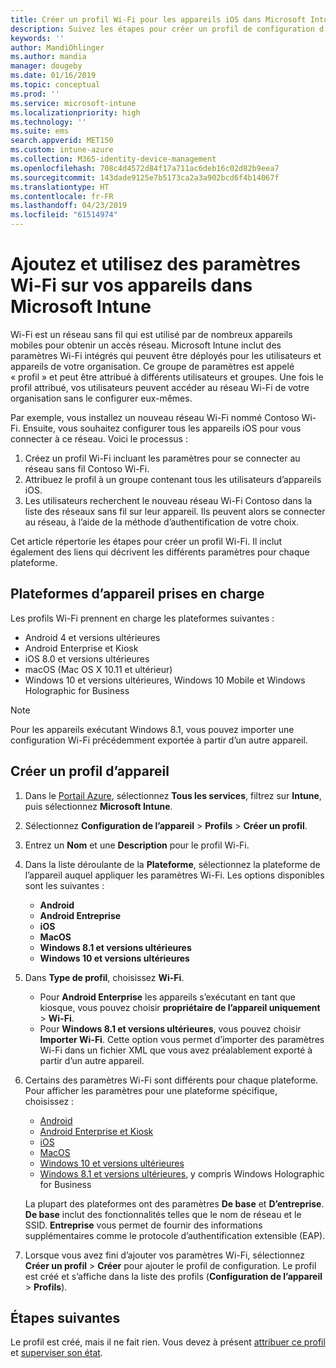```yaml
---
title: Créer un profil Wi-Fi pour les appareils iOS dans Microsoft Intune - Azure | Microsoft Docs
description: Suivez les étapes pour créer un profil de configuration d’appareil dans Microsoft Intune. Créez des profils pour Android, Android Entreprise, Android Kiosk, iOS, macOS, Windows 10 et versions ultérieures et Windows Holographic for Business. Utilisez ces profils pour créer une connexion Wi-Fi afin d’utiliser des certificats, choisissez un type EAP, sélectionnez une méthode d’authentification, activez un proxy et bien plus encore.
keywords: ''
author: MandiOhlinger
ms.author: mandia
manager: dougeby
ms.date: 01/16/2019
ms.topic: conceptual
ms.prod: ''
ms.service: microsoft-intune
ms.localizationpriority: high
ms.technology: ''
ms.suite: ems
search.appverid: MET150
ms.custom: intune-azure
ms.collection: M365-identity-device-management
ms.openlocfilehash: 708c4d4572d84f17a711ac6deb16c02d82b9eea7
ms.sourcegitcommit: 143dade9125e7b5173ca2a3a902bcd6f4b14067f
ms.translationtype: HT
ms.contentlocale: fr-FR
ms.lasthandoff: 04/23/2019
ms.locfileid: "61514974"
---
```

# <a name="add-and-use-wi-fi-settings-on-your-devices-in-microsoft-intune"></a>Ajoutez et utilisez des paramètres Wi-Fi sur vos appareils dans Microsoft Intune

Wi-Fi est un réseau sans fil qui est utilisé par de nombreux appareils mobiles pour obtenir un accès réseau. Microsoft Intune inclut des paramètres Wi-Fi intégrés qui peuvent être déployés pour les utilisateurs et appareils de votre organisation. Ce groupe de paramètres est appelé « profil » et peut être attribué à différents utilisateurs et groupes. Une fois le profil attribué, vos utilisateurs peuvent accéder au réseau Wi-Fi de votre organisation sans le configurer eux-mêmes.

Par exemple, vous installez un nouveau réseau Wi-Fi nommé Contoso Wi-Fi. Ensuite, vous souhaitez configurer tous les appareils iOS pour vous connecter à ce réseau. Voici le processus :

1. Créez un profil Wi-Fi incluant les paramètres pour se connecter au réseau sans fil Contoso Wi-Fi.
2. Attribuez le profil à un groupe contenant tous les utilisateurs d’appareils iOS.
3. Les utilisateurs recherchent le nouveau réseau Wi-Fi Contoso dans la liste des réseaux sans fil sur leur appareil. Ils peuvent alors se connecter au réseau, à l’aide de la méthode d’authentification de votre choix.

Cet article répertorie les étapes pour créer un profil Wi-Fi. Il inclut également des liens qui décrivent les différents paramètres pour chaque plateforme.

## <a name="supported-device-platforms"></a>Plateformes d’appareil prises en charge

Les profils Wi-Fi prennent en charge les plateformes suivantes :

- Android 4 et versions ultérieures
- Android Enterprise et Kiosk
- iOS 8.0 et versions ultérieures
- macOS (Mac OS X 10.11 et ultérieur)
- Windows 10 et versions ultérieures, Windows 10 Mobile et Windows Holographic for Business

> [!NOTE]
> Pour les appareils exécutant Windows 8.1, vous pouvez importer une configuration Wi-Fi précédemment exportée à partir d’un autre appareil.

## <a name="create-a-device-profile"></a>Créer un profil d’appareil

1. Dans le [Portail Azure](https://portal.azure.com), sélectionnez **Tous les services**, filtrez sur **Intune**, puis sélectionnez **Microsoft Intune**. 
2. Sélectionnez **Configuration de l’appareil** > **Profils** > **Créer un profil**.
3. Entrez un **Nom** et une **Description** pour le profil Wi-Fi.
4. Dans la liste déroulante de la **Plateforme**, sélectionnez la plateforme de l’appareil auquel appliquer les paramètres Wi-Fi. Les options disponibles sont les suivantes :

    - **Android**
    - **Android Entreprise**
    - **iOS**
    - **MacOS**
    - **Windows 8.1 et versions ultérieures**
    - **Windows 10 et versions ultérieures**

5. Dans **Type de profil**, choisissez **Wi-Fi**.

    - Pour **Android Enterprise** les appareils s’exécutant en tant que kiosque, vous pouvez choisir **propriétaire de l’appareil uniquement** > **Wi-Fi**.
    - Pour **Windows 8.1 et versions ultérieures**, vous pouvez choisir **Importer Wi-Fi**. Cette option vous permet d’importer des paramètres Wi-Fi dans un fichier XML que vous avez préalablement exporté à partir d’un autre appareil.

6. Certains des paramètres Wi-Fi sont différents pour chaque plateforme. Pour afficher les paramètres pour une plateforme spécifique, choisissez :

    - [Android](wi-fi-settings-android.md)
    - [Android Enterprise et Kiosk](wi-fi-settings-android-enterprise.md)
    - [iOS](wi-fi-settings-ios.md)
    - [MacOS](wi-fi-settings-macos.md)
    - [Windows 10 et versions ultérieures](wi-fi-settings-windows.md)
    - [Windows 8.1 et versions ultérieures](wi-fi-settings-import-windows-8-1.md), y compris Windows Holographic for Business

    La plupart des plateformes ont des paramètres **De base** et **D’entreprise**. **De base** inclut des fonctionnalités telles que le nom de réseau et le SSID. **Entreprise** vous permet de fournir des informations supplémentaires comme le protocole d’authentification extensible (EAP).

7. Lorsque vous avez fini d’ajouter vos paramètres Wi-Fi, sélectionnez **Créer un profil** > **Créer** pour ajouter le profil de configuration. Le profil est créé et s’affiche dans la liste des profils (**Configuration de l’appareil** > **Profils**).

## <a name="next-steps"></a>Étapes suivantes

Le profil est créé, mais il ne fait rien. Vous devez à présent [attribuer ce profil](device-profile-assign.md) et [superviser son état](device-profile-monitor.md).

